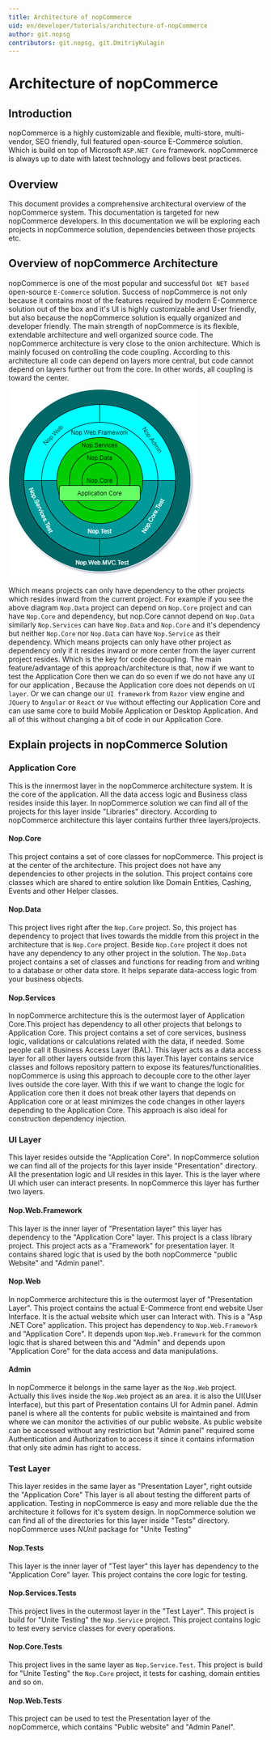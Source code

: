 ```yaml
---
title: Architecture of nopCommerce
uid: en/developer/tutorials/architecture-of-nopCommerce
author: git.nopsg
contributors: git.nopsg, git.DmitriyKulagin
---
```


# Architecture of nopCommerce

## Introduction

nopCommerce is a highly customizable and flexible, multi-store, multi-vendor, SEO friendly, full featured open-source E-Commerce solution. Which is build on top of Microsoft `ASP.NET Core` framework. nopCommerce is always up to date with latest technology and follows best practices.

## Overview

This document provides a comprehensive architectural overview of the nopCommerce system. This documentation is targeted for new nopCommerce developers. In this documentation we will be exploring each projects in nopCommerce solution, dependencies between those projects etc.

## Overview of nopCommerce Architecture

nopCommerce is one of the most popular and successful `Dot NET based` open-source `E-Commerce` solution. Success of nopCommerce is not only because it contains most of the features required by modern E-Commerce solution out of the box and it's UI is highly customizable and User friendly, but also because the nopCommerce solution is equally organized and developer friendly. The main strength of nopCommerce is its flexible, extendable architecture and well organized source code. The nopCommerce architecture is very close to the onion architecture. Which is mainly focused on controlling the code coupling. According to this architecture all code can depend on layers more central, but code cannot depend on layers further out from the core.  In other words, all coupling is toward the center.

![nopCommerceArchitecturalDiagram](_static/architecture-of-nopCommerce/nopCommerceArchitecture.png)

Which means projects can only have dependency to the other projects which resides inward from the current project. For example if you see the above diagram `Nop.Data` project can depend on `Nop.Core` project and can have `Nop.Core` and dependency, but nop.Core cannot depend on `Nop.Data` similarly `Nop.Services` can have `Nop.Data` and `Nop.Core` and it's dependency but neither `Nop.Core` nor `Nop.Data` can have `Nop.Service` as their dependency. Which means projects can only have other project as dependency only if it resides inward or more center from the layer current project resides. Which is the key for code decoupling. The main feature/advantage of this approach/architecture is that, now if we want to test the Application Core then we can do so even if we do not have any `UI` for our application , Because the Application core does not depends on `UI layer`. Or we can change our `UI framework` from `Razor` view engine and `JQuery` to `Angular` or `React` or `Vue` without effecting our Application Core and can use same core to build Mobile Application or Desktop Application. And all of this without changing a bit of code in our Application Core.

## Explain projects in nopCommerce Solution

### Application Core

This is the innermost layer in the nopCommerce architecture system. It is the core of the application. All the data access logic and Business class resides inside this layer. In nopCommerce solution we can find all of the projects for this layer inside "Libraries" directory. According to nopCommerce architecture this layer contains further three layers/projects.

#### Nop.Core

This project contains a set of core classes for nopCommerce. This project is at the center of the architecture. This project does not have any dependencies to other projects in the solution. This project contains core classes which are shared to entire solution like Domain Entities, Cashing, Events and other Helper classes.

#### Nop.Data

This project lives right after the `Nop.Core` project. So, this project has dependency to project that lives towards the middle from this project in the architecture that is `Nop.Core` project. Beside `Nop.Core` project it does not have any dependency to any other project in the solution. The `Nop.Data` project contains a set of classes and functions for reading from and writing to a database or other data store. It helps separate data-access logic from your business objects.

#### Nop.Services

In nopCommerce architecture this is the outermost layer of Application Core.This project has dependency to all other projects that belongs to Application Core. This project contains a set of core services, business logic, validations or calculations related with the data, if needed. Some people call it Business Access Layer (BAL). This layer acts as a data access layer for all other layers outside from this layer.This layer contains service classes and follows repository pattern to expose its features/functionalities. nopCommerce is using this approach to decouple core to the other layer lives outside the core layer. With this if we want to change the logic for Application core then it does not break other layers that depends on Application core or at least minimizes the code changes in other layers depending to the Application Core. This approach is also ideal for construction dependency injection.

### UI Layer

This layer resides outside the "Application Core". In nopCommerce solution we can find all of the projects for this layer inside "Presentation" directory. All the presentation logic and UI resides in this layer. This is the layer where UI which user can interact presents. In nopCommerce this layer has further two layers.

#### Nop.Web.Framework

This layer is the inner layer of "Presentation layer" this layer has dependency to the "Application Core" layer. This project is a class library project. This project acts as a "Framework" for presentation layer. It contains shared logic that is used by the both nopCommerce "public Website" and "Admin panel".

#### Nop.Web

In nopCommerce architecture this is the outermost layer of "Presentation Layer". This project contains the actual E-Commerce front end website User Interface. It is the actual website which user can Interact with. This is a "Asp .NET Core" application. This project has dependency to `Nop.Web.Framework` and "Application Core". It depends upon `Nop.Web.Framework` for the common logic that is shared between this and "Admin" and depends upon "Application Core" for the data access and data manipulations.

#### Admin

In nopCommerce it belongs in the same layer as the `Nop.Web` project. Actually this lives inside the `Nop.Web` project as an area. it is also the UI(User Interface), but this part of Presentation contains UI for Admin panel. Admin panel is where all the contents for public website is maintained and from where we can monitor the activities of our public website. As public website can be accessed without any restriction but "Admin panel" required some Authentication and Authorization to access it since it contains information that only site admin has right to access.

### Test Layer

This layer resides in the same layer as "Presentation Layer", right outside the "Application Core" This layer is all about testing the different parts of application. Testing in nopCommerce is easy and more reliable due the the architecture it follows for it's system design. In nopCommerce solution we can find all of the directories for this layer inside "Tests" directory. nopCommerce uses *NUnit* package for "Unite Testing"

#### Nop.Tests

This layer is the inner layer of "Test layer" this layer has dependency to the "Application Core" layer. This project contains the core logic for testing.

#### Nop.Services.Tests

This project lives in the outermost layer in the "Test Layer". This project is build for "Unite Testing" the `Nop.Service` project. This project contains logic to test every service classes for every operations.

#### Nop.Core.Tests

This project lives in the same layer as `Nop.Service.Test`. This project is build for "Unite Testing" the `Nop.Core` project, it tests for cashing, domain entities and so on.

#### Nop.Web.Tests

This project can be used to test the Presentation layer of the nopCommerce, which contains "Public website" and "Admin Panel".
